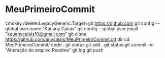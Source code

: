 # MeuPrimeiroCommit
cmdkey /delete:LegacyGeneric:Target=git:https://github.com
git config --global user.name "Kauany Calais"
git config --global user.email "kauanycalais10@gmail.com"
git clone https://github.com/anycalais/MeuPrimeiroCommit.git
dir
cd MeuPrimeiroCommit/
code .
git status
git add .
git status
git commit -m "Alteração do arquivo Readme"
git log
git push 